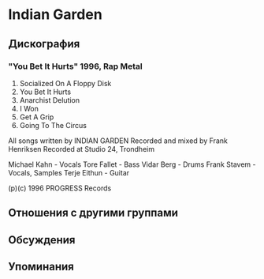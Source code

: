 # Indian Garden



## Дискография

### "You Bet It Hurts" 1996, Rap Metal

1. Socialized On A Floppy Disk
2. You Bet It Hurts
3. Anarchist Delution
4. I Won
5. Get A Grip
6. Going To The Circus

All songs written by INDIAN GARDEN
Recorded and mixed by Frank Henriksen
Recorded at Studio 24, Trondheim

Michael Kahn - Vocals
Tore Fallet - Bass
Vidar Berg - Drums
Frank Stavem - Vocals, SampIes
Terje Eithun - Guitar

 (p)(c) 1996 PROGRESS Records


## Отношения с другими группами


## Обсуждения


## Упоминания

